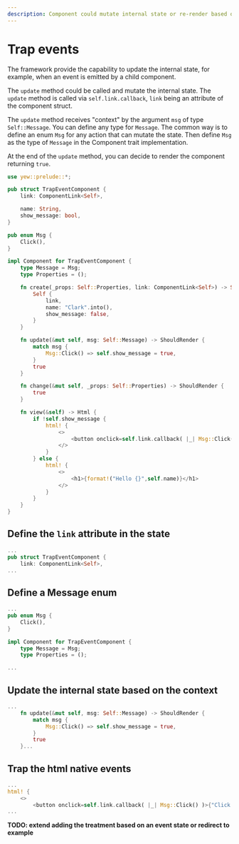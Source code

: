 ```yaml
---
description: Component could mutate internal state or re-render based on events emitted by html or yew components
---
```


# Trap events

The framework provide the capability to update the internal state, for example, when an event is emitted by a child component.

The `update` method could be called and mutate the internal state. The `update` method is called via `self.link.callback`, `link` being an attribute of the component struct.

The `update` method receives "context" by the argument `msg` of type `Self::Message`. You can define any type for `Message`. The common way is to define an enum `Msg` for any action that can mutate the state. Then define `Msg` as the type of `Message` in the Component trait implementation.

At the end of the `update` method, you can decide to render the component returning `true`.

```rust
use yew::prelude::*;

pub struct TrapEventComponent {
    link: ComponentLink<Self>,

    name: String,
    show_message: bool,
}

pub enum Msg {
    Click(),
}

impl Component for TrapEventComponent {
    type Message = Msg;
    type Properties = ();

    fn create(_props: Self::Properties, link: ComponentLink<Self>) -> Self {
        Self {
            link,
            name: "Clark".into(),
            show_message: false,
        }
    }

    fn update(&mut self, msg: Self::Message) -> ShouldRender {
        match msg {
            Msg::Click() => self.show_message = true,
        }
        true
    }

    fn change(&mut self, _props: Self::Properties) -> ShouldRender {
        true
    }

    fn view(&self) -> Html {
        if !self.show_message {
            html! {
                <>
                    <button onclick=self.link.callback( |_| Msg::Click() )>{"Click here!"}</button>
                </>
            }
        } else {
            html! {
                <>
                    <h1>{format!("Hello {}",self.name)}</h1>
                </>
            }
        }
    }
}
```

## Define the `link` attribute in the state

```rust
...
pub struct TrapEventComponent {
    link: ComponentLink<Self>,
...
```

## Define a Message enum

```rust
...
pub enum Msg {
    Click(),
}

impl Component for TrapEventComponent {
    type Message = Msg;
    type Properties = ();

...
```

## Update the internal state based on the context

```rust
...
    fn update(&mut self, msg: Self::Message) -> ShouldRender {
        match msg {
            Msg::Click() => self.show_message = true,
        }
        true
    }...
```

## Trap the html native events

```rust
...
html! {
    <>
        <button onclick=self.link.callback( |_| Msg::Click() )>{"Click here!"}</button>
...
```

**TODO: extend adding the treatment based on an event state or redirect to example**
